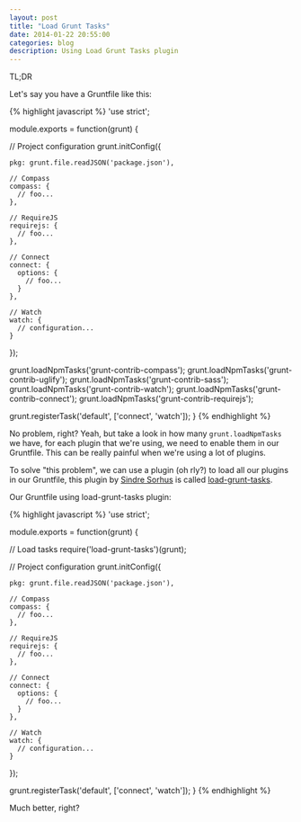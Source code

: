 ```yaml
---
layout: post
title: "Load Grunt Tasks"
date: 2014-01-22 20:55:00
categories: blog
description: Using Load Grunt Tasks plugin
---
```


TL;DR

Let's say you have a Gruntfile like this:

{% highlight javascript %}
'use strict';

module.exports = function(grunt) {

  // Project configuration
  grunt.initConfig({

    pkg: grunt.file.readJSON('package.json'),

    // Compass
    compass: {
      // foo...
    },

    // RequireJS
    requirejs: {
      // foo...
    },

    // Connect
    connect: {
      options: {
        // foo...
      }
    },

    // Watch
    watch: {
      // configuration...
    }

  });

  grunt.loadNpmTasks('grunt-contrib-compass');
  grunt.loadNpmTasks('grunt-contrib-uglify');
  grunt.loadNpmTasks('grunt-contrib-sass');
  grunt.loadNpmTasks('grunt-contrib-watch');
  grunt.loadNpmTasks('grunt-contrib-connect');
  grunt.loadNpmTasks('grunt-contrib-requirejs');

  grunt.registerTask('default', ['connect', 'watch']);
}
{% endhighlight %}

No problem, right? Yeah, but take a look in how many `grunt.loadNpmTasks` we have, for each plugin that we're using, we need to enable them in our Gruntfile. This can be really painful when we're using a lot of plugins.

To solve "this problem", we can use a plugin (oh rly?) to load all our plugins in our Gruntfile, this plugin by <a href="https://github.com/sindresorhus" target="_blank">Sindre Sorhus</a> is called <a href="https://github.com/sindresorhus/load-grunt-tasks" target="_blank">load-grunt-tasks</a>.

Our Gruntfile using load-grunt-tasks plugin:

{% highlight javascript %}
'use strict';

module.exports = function(grunt) {

  // Load tasks
  require('load-grunt-tasks')(grunt);

  // Project configuration
  grunt.initConfig({

    pkg: grunt.file.readJSON('package.json'),

    // Compass
    compass: {
      // foo...
    },

    // RequireJS
    requirejs: {
      // foo...
    },

    // Connect
    connect: {
      options: {
        // foo...
      }
    },

    // Watch
    watch: {
      // configuration...
    }

  });

  grunt.registerTask('default', ['connect', 'watch']);
}
{% endhighlight %}

Much better, right?